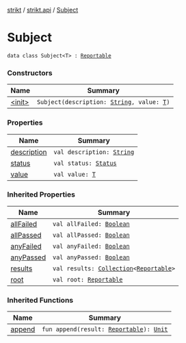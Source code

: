 [strikt](../../index.md) / [strikt.api](../index.md) / [Subject](./index.md)

# Subject

`data class Subject<T> : `[`Reportable`](../-reportable/index.md)

### Constructors

| Name | Summary |
|---|---|
| [&lt;init&gt;](-init-.md) | `Subject(description: `[`String`](https://kotlinlang.org/api/latest/jvm/stdlib/kotlin/-string/index.html)`, value: `[`T`](index.md#T)`)` |

### Properties

| Name | Summary |
|---|---|
| [description](description.md) | `val description: `[`String`](https://kotlinlang.org/api/latest/jvm/stdlib/kotlin/-string/index.html) |
| [status](status.md) | `val status: `[`Status`](../-status/index.md) |
| [value](value.md) | `val value: `[`T`](index.md#T) |

### Inherited Properties

| Name | Summary |
|---|---|
| [allFailed](../-reportable/all-failed.md) | `val allFailed: `[`Boolean`](https://kotlinlang.org/api/latest/jvm/stdlib/kotlin/-boolean/index.html) |
| [allPassed](../-reportable/all-passed.md) | `val allPassed: `[`Boolean`](https://kotlinlang.org/api/latest/jvm/stdlib/kotlin/-boolean/index.html) |
| [anyFailed](../-reportable/any-failed.md) | `val anyFailed: `[`Boolean`](https://kotlinlang.org/api/latest/jvm/stdlib/kotlin/-boolean/index.html) |
| [anyPassed](../-reportable/any-passed.md) | `val anyPassed: `[`Boolean`](https://kotlinlang.org/api/latest/jvm/stdlib/kotlin/-boolean/index.html) |
| [results](../-reportable/results.md) | `val results: `[`Collection`](https://kotlinlang.org/api/latest/jvm/stdlib/kotlin.collections/-collection/index.html)`<`[`Reportable`](../-reportable/index.md)`>` |
| [root](../-reportable/root.md) | `val root: `[`Reportable`](../-reportable/index.md) |

### Inherited Functions

| Name | Summary |
|---|---|
| [append](../-reportable/append.md) | `fun append(result: `[`Reportable`](../-reportable/index.md)`): `[`Unit`](https://kotlinlang.org/api/latest/jvm/stdlib/kotlin/-unit/index.html) |
